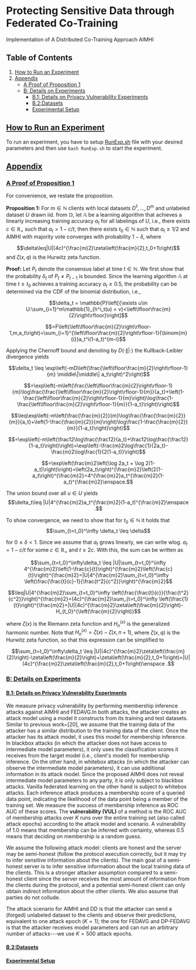 # Protecting Sensitive Data through Federated Co-Training
Implementation of A Distributed Co-Training Approach AIMHI

## Table of Contents

1. [How to Run an Experiment](#howtorun)
2. [Appendix](#appendix)
    - [A Proof of Proposition 1](#A-Proof-of-Proposition-1)
    - [B: Details on Experiments](#detailsonexperiments)
      - [B.1: Details on Privacy Vulnerability Experiments](#DetailsonPrivacyVulnerabilityExperiments)
      - [B.2:Datasets](#Datasets)
      - [Experimental Setup](#Experimental-Setup)
    
    
    
    
## [How to Run an Experiment](#howtorun)
To run an experiment, you have to setup [RunExp.sh](https://github.com/kampmichael/distributedcotraining/blob/main/RunExp.sh) file with your desired parameters and then use `bash RunExp.sh` to start the experiment.
## [Appendix](#appendix)    
### [A Proof of Proposition 1](#A-Proof-of-Proposition-1)
For convenience, we restate the proposition.

**Proposition 1:** For $m\in\mathbb{N}$ clients with local datasets $D^1,\dots,D^m$ and unlabeled dataset $U$ drawn iid. from $\mathbb{D}$, let $\mathbb{A}$ be a learning algorithm that achieves a linearly increasing training accuracy $a_t$ for all labelings of $U$, i.e., there exists $c\in\mathbb{R_{+}}$ such that $a_t=1-c/t$, then there exists $t_0\in\mathbb{N}$ such that $a_t\geq 1/2$ and AIMHI with majority vote converges with probability $1-\delta$, where

$$\delta\leq|U|(4c)^{\frac{m}2}\zeta\left(\frac{m}{2},t_0+1\right)$$
and $\zeta(x,q)$ is the Hurwitz zeta function.

**Proof:**
Let $P_t$ denote the consensus label at time $t\in\mathbb{N}$. We first show that the probability $\delta_{t}$ of $P_{t}\neq P_{t-1}$ is bounded. Since the learning algorithm $\mathbb{A}$ at time $t\geq t_0$ achieves a training accuracy $a_t\geq 0.5$, the probability can be determined via the CDF of the binomial distribution, i.e.,


$$\delta_t = \mathbb{P}\left[{\exists u\in U:\sum_{i=1}^m\mathbb{1}_{h^i_t(u) = v}<\left\lfloor\frac{m}{2}\right\rfloor}\right]$$

$$=F\left(\left\lfloor\frac{m}{2}\right\rfloor-1,m,a_t\right)=\sum_{i=1}^{\left\lfloor\frac{m}{2}\right\rfloor-1}{\binom{m}{i}}a_t^i(1-a_t)^{m-i}$$

Applying the Chernoff bound and denoting by $D(\cdot\||\cdot)$ the Kullback-Leibler divergence yields


$$\delta_t \leq \exp\left(-mD\left(\frac{\left\lfloor\frac{m}{2}\right\rfloor-1}{m} \middle\|\middle\| a_t\right)^2\right)$$

$$=\exp\left(-m\left(\frac{\left\lfloor\frac{m}{2}\right\rfloor-1}{m}\log\frac{\frac{\left\lfloor\frac{m}{2}\right\rfloor-1}{m}}{a_t}+\left(1-\frac{\left\lfloor\frac{m}{2}\right\rfloor-1}{m}\right)\log\frac{1-\frac{\left\lfloor\frac{m}{2}\right\rfloor-1}{m}}{1-a_t}\right)\right)$$

$$\leq\exp\left(-m\left(\frac{\frac{m}{2}}{m}\log\frac{\frac{\frac{m}{2}}{m}}{a_t}+\left(1-\frac{\frac{m}{2}}{m}\right)\log\frac{1-\frac{\frac{m}{2}}{m}}{1-a_t}\right)\right)$$

$$=\exp\left(-m\left(\frac12\log\frac{\frac12}{a_t}+\frac12\log\frac{\frac12}{1-a_t}\right)\right)=\exp\left(-\frac{m}2\log\frac{1}{2a_t}-\frac{m}2\log\frac{1}{2(1-a_t)}\right)$$

$$=\exp\left(\frac{m}2\left(\log 2a_t + \log 2(1-a_t)\right)\right)=\left(2a_t\right)^{\frac{m}2}\left(2(1-a_t\right)^{\frac{m}2}=4^{\frac{m}2}a_t^{\frac{m}2}(1-a_t)^{\frac{m}2}\enspace.$$

The union bound over all $u\in U$ yields 
$$\delta_t\leq |U|4^{\frac{m}2}a_t^{\frac{m}2}(1-a_t)^{\frac{m}2}\enspace .$$

To show convergence, we need to show that for $t_0\in\mathbb{N}$ it holds that 
$$\sum_{t=t_0}^\infty \delta_t \leq \delta$$


for $0\leq \delta < 1$. 
Since we assume that $a_t$ grows linearly, we can write wlog. $a_t=1-c/t$ for some $c\in\mathbb{R_{+}}$ and $t\geq 2c$. With this, the sum can be written as

 $$\sum_{t=t_0}^\infty\delta_t \leq |U|\sum_{t=t_0}^\infty 4^{\frac{m}2}\left(1-\frac{c}{t}\right)^{\frac{m}2}\left(\frac{c}{t}\right)^{\frac{m}2}=|U|4^{\frac{m}2}\sum_{t=t_0}^\infty \left(\frac{\frac{t}{c}-1}{\frac{t^2}{c^2}}\right)^{\frac{m}2}$$

$$\leq|U|4^{\frac{m}2}\sum_{t=t_0}^\infty \left(\frac{\frac{t}{c}}{\frac{t^2}{c^2}}\right)^{\frac{m}2}=(4c)^{\frac{m}2}\sum_{t=t_0}^\infty \left(\frac{1}{t}\right)^{\frac{m}2}=|U|(4c)^{\frac{m}2}\zeta\left(\frac{m}{2}\right)-H_{t_0}^{\left(\frac{m}{2}\right)}$$

where $\zeta(x)$ is the Riemann zeta function and $H_n^{(x)}$ is the generalized harmonic number. Note that $H_n^{(x)}=\zeta(x)-\zeta(x,n+1)$, where $\zeta(x,q)$ is the Hurwitz zeta function, so that this expression can be simplified to

$$\sum_{t=t_0}^\infty\delta_t \leq |U|(4c)^{\frac{m}2}\zeta\left(\frac{m}{2}\right)-\zeta\left(\frac{m}{2}\right)+\zeta\left(\frac{m}{2},t_0+1\right)=|U|(4c)^{\frac{m}2}\zeta\left(\frac{m}{2},t_0+1\right)\enspace .$$


### [B: Details on Experiments](#detailsonexperiments)
#### [B.1: Details on Privacy Vulnerability Experiments](#DetailsonPrivacyVulnerabilityExperiments)
We measure privacy vulnerability by performing membership inference attacks against AIMHI and FEDAVG.In both attacks, the attacker creates an attack model using a model it constructs from its training and test datasets. Similar to previous work~[20], we assume that the training data of the attacker has a similar distribution to the training data of the client. Once the attacker has its attack model, it uses this model for membership inference. In blackbox attacks (in which the attacker does not have access to intermediate model parameters), it only uses the classification scores it receives from the target model (i.e., client's model) for membership inference. On the other hand, in whitebox attacks (in which the attacker can observe the intermediate model parameters), it can use additional information in its attack model. Since the proposed AIMHI does not reveal intermediate model parameters to any party, it is only subject to blackbox attacks. Vanilla federated learning on the other hand is subject to whitebox attacks. Each inference attack produces a membership score of a queried data point, indicating the likelihood of the data point being a member of the training set. We measure the success of membership inference as ROC AUC of these scores. The $\textbf{vulnerability (VUL)}$ of a method is the ROC AUC of membership attacks over $K$ runs over the entire training set (also called attack epochs) according to the attack model and scenario. A vulnerability of $1.0$ means that membership can be inferred with certainty, whereas $0.5$ means that deciding on membership is a random guess.

We assume the following attack model: clients are honest and the server may be semi-honest (follow the protocol execution correctly, but it may try to infer sensitive information about the clients). The main goal of a semi-honest server is to infer sensitive information about the local training data of the clients. This is a stronger attacker assumption compared to a semi-honest client since the server receives the most amount of information from the clients during the protocol, and a potential semi-honest client can only obtain indirect information about the other clients. We also assume that parties do not collude.

The attack scenario for AIMHI and DD is that the attacker can send a (forged) unlabeled dataset to the clients and observe their predictions, equivalent to one attack epoch ($K=1$); the one for FEDAVG and DP-FEDAVG is that the attacker receives model parameters and can run an arbitrary number of attacks---we use $K=500$ attack epochs.


#### [B.2:Datasets](#Datasets)

#### [Experimental Setup](#Experimental-Setup)




